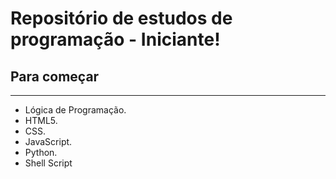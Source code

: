 Repositório de estudos de programação - Iniciante!
===================================================

## Para começar

___
* Lógica de Programação.
* HTML5.
* CSS.
* JavaScript.
* Python.
* Shell Script

